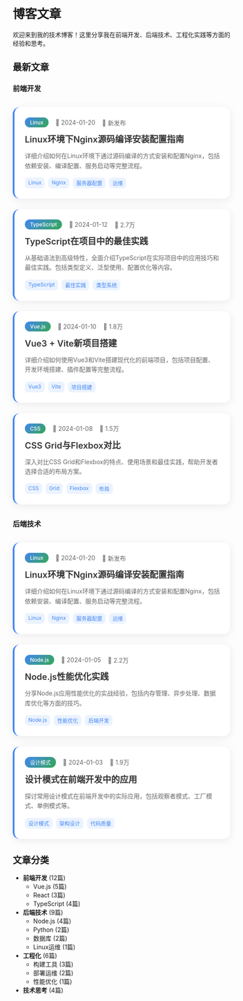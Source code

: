 # 博客文章

欢迎来到我的技术博客！这里分享我在前端开发、后端技术、工程化实践等方面的经验和思考。

## 最新文章

### 前端开发

<div class="article-grid">

<div class="article-card">
  <div class="article-meta">
    <span class="article-tag">Linux</span>
    <span>📅 2024-01-20</span>
    <span>👀 新发布</span>
  </div>
  <h3><a href="./linux-nginx-setup">Linux环境下Nginx源码编译安装配置指南</a></h3>
  <p>详细介绍如何在Linux环境下通过源码编译的方式安装和配置Nginx，包括依赖安装、编译配置、服务启动等完整流程。</p>
  <div class="article-tags">
    <span>Linux</span>
    <span>Nginx</span>
    <span>服务器配置</span>
    <span>运维</span>
  </div>
</div>

<div class="article-card">
  <div class="article-meta">
    <span class="article-tag">TypeScript</span>
    <span>📅 2024-01-12</span>
    <span>👀 2.7万</span>
  </div>
  <h3><a href="./typescript-best-practices">TypeScript在项目中的最佳实践</a></h3>
  <p>从基础语法到高级特性，全面介绍TypeScript在实际项目中的应用技巧和最佳实践。包括类型定义、泛型使用、配置优化等内容。</p>
  <div class="article-tags">
    <span>TypeScript</span>
    <span>最佳实践</span>
    <span>类型系统</span>
  </div>
</div>

<div class="article-card">
  <div class="article-meta">
    <span class="article-tag">Vue.js</span>
    <span>📅 2024-01-10</span>
    <span>👀 1.8万</span>
  </div>
  <h3><a href="./vue3-vite-setup">Vue3 + Vite新项目搭建</a></h3>
  <p>详细介绍如何使用Vue3和Vite搭建现代化的前端项目，包括项目配置、开发环境搭建、插件配置等完整流程。</p>
  <div class="article-tags">
    <span>Vue3</span>
    <span>Vite</span>
    <span>项目搭建</span>
  </div>
</div>

<div class="article-card">
  <div class="article-meta">
    <span class="article-tag">CSS</span>
    <span>📅 2024-01-08</span>
    <span>👀 1.5万</span>
  </div>
  <h3><a href="./css-grid-flexbox">CSS Grid与Flexbox对比</a></h3>
  <p>深入对比CSS Grid和Flexbox的特点、使用场景和最佳实践，帮助开发者选择合适的布局方案。</p>
  <div class="article-tags">
    <span>CSS</span>
    <span>Grid</span>
    <span>Flexbox</span>
    <span>布局</span>
  </div>
</div>

</div>

### 后端技术

<div class="article-grid">

<div class="article-card">
  <div class="article-meta">
    <span class="article-tag">Linux</span>
    <span>📅 2024-01-20</span>
    <span>👀 新发布</span>
  </div>
  <h3><a href="./linux-nginx-setup">Linux环境下Nginx源码编译安装配置指南</a></h3>
  <p>详细介绍如何在Linux环境下通过源码编译的方式安装和配置Nginx，包括依赖安装、编译配置、服务启动等完整流程。</p>
  <div class="article-tags">
    <span>Linux</span>
    <span>Nginx</span>
    <span>服务器配置</span>
    <span>运维</span>
  </div>
</div>

<div class="article-card">
  <div class="article-meta">
    <span class="article-tag">Node.js</span>
    <span>📅 2024-01-05</span>
    <span>👀 2.2万</span>
  </div>
  <h3><a href="./nodejs-optimization">Node.js性能优化实践</a></h3>
  <p>分享Node.js应用性能优化的实战经验，包括内存管理、异步处理、数据库优化等方面的技巧。</p>
  <div class="article-tags">
    <span>Node.js</span>
    <span>性能优化</span>
    <span>后端开发</span>
  </div>
</div>

<div class="article-card">
  <div class="article-meta">
    <span class="article-tag">设计模式</span>
    <span>📅 2024-01-03</span>
    <span>👀 1.9万</span>
  </div>
  <h3><a href="./design-patterns">设计模式在前端开发中的应用</a></h3>
  <p>探讨常用设计模式在前端开发中的实际应用，包括观察者模式、工厂模式、单例模式等。</p>
  <div class="article-tags">
    <span>设计模式</span>
    <span>架构设计</span>
    <span>代码质量</span>
  </div>
</div>

</div>

## 文章分类

- **前端开发** (12篇)
  - Vue.js (5篇)
  - React (3篇)
  - TypeScript (4篇)
- **后端技术** (9篇)
  - Node.js (4篇)
  - Python (2篇)
  - 数据库 (2篇)
  - Linux运维 (1篇)
- **工程化** (6篇)
  - 构建工具 (3篇)
  - 部署运维 (2篇)
  - 性能优化 (1篇)
- **技术思考** (4篇)

<style scoped>
.article-grid {
  display: grid;
  grid-template-columns: repeat(auto-fit, minmax(300px, 1fr));
  gap: 24px;
  margin: 2rem 0;
}

.article-card {
  background: white;
  border-radius: 16px;
  padding: 24px;
  box-shadow: 0 4px 20px rgba(0, 0, 0, 0.08);
  transition: all 0.3s ease;
  border-left: 4px solid #4285f4;
  height: fit-content;
}

.article-card:hover {
  transform: translateY(-4px);
  box-shadow: 0 8px 32px rgba(66, 133, 244, 0.15);
}

.article-meta {
  display: flex;
  align-items: center;
  gap: 16px;
  margin-bottom: 12px;
  font-size: 14px;
  color: #666;
  flex-wrap: wrap;
}

.article-tag {
  background: linear-gradient(135deg, #4285f4 0%, #34a853 100%);
  color: white;
  padding: 4px 12px;
  border-radius: 12px;
  font-size: 12px;
  font-weight: 500;
}

.article-card h3 {
  margin: 0 0 12px 0;
  font-size: 1.25rem;
  font-weight: 600;
}

.article-card h3 a {
  color: #333;
  text-decoration: none;
  transition: color 0.3s ease;
}

.article-card h3 a:hover {
  color: #4285f4;
}

.article-card p {
  color: #666;
  line-height: 1.6;
  margin-bottom: 16px;
}

.article-tags {
  display: flex;
  gap: 8px;
  flex-wrap: wrap;
}

.article-tags span {
  background: rgba(66, 133, 244, 0.1);
  color: #4285f4;
  padding: 4px 8px;
  border-radius: 8px;
  font-size: 12px;
}

@media (max-width: 768px) {
  .article-grid {
    grid-template-columns: 1fr;
  }
  
  .article-meta {
    font-size: 12px;
  }
}
</style>